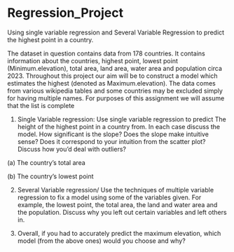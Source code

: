 # Regression_Project
Using single variable regression and Several Variable Regression to predict the highest point in a country.

The dataset in question contains data from 178 countries. It contains information about the countries,
highest point, lowest point (Minimum.elevation), total area, land area, water area and population circa
2023. Throughout this project our aim will be to construct a model which estimates the highest (denoted
as Maximum.elevation). The data comes from various wikipedia tables and some countries may be excluded
simply for having multiple names. For purposes of this assignment we will assume that the list is complete

1. Single Variable regression: Use single variable regression to predict The height of the highest point in
a country from. In each case discuss the model. How significant is the slope? Does the slope make
intuitive sense? Does it correspond to your intuition from the scatter plot? Discuss how you’d deal
with outliers?

  (a) The country’s total area

  (b) The country’s lowest point

2. Several Variable regression/ Use the techniques of multiple variable regression to fix a model using
some of the variables given. For example, the lowest point, the total area, the land and water area and
the population. Discuss why you left out certain variables and left others in.

3. Overall, if you had to accurately predict the maximum elevation, which model (from the above ones)
would you choose and why?

